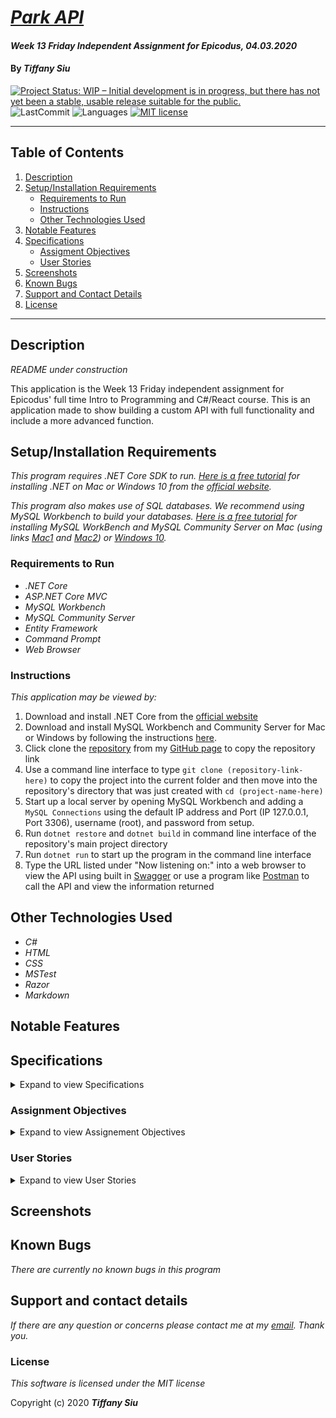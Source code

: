 # _[Park API](https://github.com/TSiu88/parkApi)_

#### _Week 13 Friday Independent Assignment for Epicodus, 04.03.2020_

#### By _**Tiffany Siu**_

<!-- [![Project Status: Inactive – The project has reached a stable, usable state but is no longer being actively developed; support/maintenance will be provided as time allows.](https://www.repostatus.org/badges/latest/inactive.svg)](https://www.repostatus.org/#inactive) -->
<!-- [![Project Status: Active – The project has reached a stable, usable state and is being actively developed.](https://www.repostatus.org/badges/latest/active.svg)](https://www.repostatus.org/#active) -->
[![Project Status: WIP – Initial development is in progress, but there has not yet been a stable, usable release suitable for the public.](https://www.repostatus.org/badges/latest/wip.svg)](https://www.repostatus.org/#wip)
![LastCommit](https://img.shields.io/github/last-commit/tsiu88/parkApi)
![Languages](https://img.shields.io/github/languages/top/tsiu88/parkApi)
[![MIT license](https://img.shields.io/badge/License-MIT-orange.svg)](https://lbesson.mit-license.org/)

---
## Table of Contents
1. [Description](#description)
2. [Setup/Installation Requirements](#setup/installation-requirements)
    - [Requirements to Run](#requirements-to-run)
    - [Instructions](#instructions)
    - [Other Technologies Used](#other-technologies-used)
3. [Notable Features](#notable-features)
4. [Specifications](#specifications)
    - [Assigment Objectives](#assignment-objectives)
    - [User Stories](#user-stories)
5. [Screenshots](#screenshots)
6. [Known Bugs](#known-bugs)
7. [Support and Contact Details](#support-and-contact-details)
8. [License](#license)
---
## Description

_README under construction_

This application is the Week 13 Friday independent assignment for Epicodus' full time Intro to Programming and C#/React course.  This is an application made to show building a custom API with full functionality and include a more advanced function.



<!-- _Detailed desc w/ purpose/usage, what does, motivation to create, why exists, other info for users/developers to have_ -->

## Setup/Installation Requirements

_This program requires .NET Core SDK to run. [Here is a free tutorial](https://www.learnhowtoprogram.com/c-and-net/getting-started-with-c/installing-c-and-net) for installing .NET on Mac or Windows 10 from the [official website](https://dotnet.microsoft.com/download/dotnet-core/)._ 

_This program also makes use of SQL databases. We recommend using MySQL Workbench to build your databases. [Here is a free tutorial](https://www.learnhowtoprogram.com/c-and-net/getting-started-with-c/installing-and-configuring-mysql) for installing MySQL WorkBench and MySQL Community Server on Mac (using links [Mac1](https://dev.mysql.com/downloads/file/?id=484914) and [Mac2](https://dev.mysql.com/downloads/file/?id=484391)) or [Windows 10](https://dev.mysql.com/downloads/file/?id=484919)._

### Requirements to Run
* _.NET Core_
* _ASP.NET Core MVC_
* _MySQL Workbench_
* _MySQL Community Server_
* _Entity Framework_
* _Command Prompt_
* _Web Browser_

### Instructions

*This application may be viewed by:*

1. Download and install .NET Core from the [official website](https://dotnet.microsoft.com/download/dotnet-core/)
2. Download and install MySQL Workbench and Community Server for Mac or Windows by following the instructions [here](https://www.learnhowtoprogram.com/c-and-net/getting-started-with-c/installing-and-configuring-mysql).
3. Click clone the [repository](https://github.com/TSiu88/ParkApi.git) from my [GitHub page](https://github.com/TSiu88) to copy the repository link
4. Use a command line interface to type `git clone (repository-link-here)` to copy the project into the current folder and then move into the repository's directory that was just created with `cd (project-name-here)`
5. Start up a local server by opening MySQL Workbench and adding a `MySQL Connections` using the default IP address and Port (IP 127.0.0.1, Port 3306), username (root), and password from setup.
6. Run `dotnet restore` and `dotnet build` in command line interface of the repository's main project directory
7. Run `dotnet run` to start up the program in the command line interface
8. Type the URL listed under "Now listening on:" into a web browser to view the API using built in [Swagger](https://swagger.io/) or use a program like [Postman](https://www.postman.com/) to call the API and view the information returned


## Other Technologies Used
* _C#_
* _HTML_
* _CSS_
* _MSTest_
* _Razor_
* _Markdown_

## Notable Features
<!-- _features that make project stand out_ -->

## Specifications

<details>
  <summary>Expand to view Specifications</summary>

| Specification | Input | Output |
| :-------------     | :------------- | :------------- |
| The api displays a home screen with Swagger | Application start | Welcome screen displayed with all possible API calls |
| The api is able to show all parks when GET method is used | GET http://localhost:5000/api/parks | Displays all parks with info |
| The api is able to show all states when GET method is used | GET http://localhost:5000/api/states | Displays all states with info |
| The api is able to show all national or state parks when GET method is used with parameters | GET http://localhost:5000/api/parks?type={national/state} | Displays all national or state parks with info |
| The api is able to show all parks for a state when GET method is used with parameters | GET http://localhost:5000/api/parks?state={stateName} | Displays all state parks for that state with info |
| The api is able to add parks with POST methods | POST http://localhost:5000/api/parks | Adds new park with provided info |
| The api is able to edit/update existing parks with PUT method | PUT http://localhost:5000/api/{id} | Update existing park with provided info |
| The api is able to delete existing parks with DELETE method | DELETE http://localhost:5000/api/{id} | Delete park from database |

</details>

### Assignment Objectives

<details>
  <summary>Expand to view Assignement Objectives</summary>

**At the very least, your API should include the following:**

* Full CRUD functionality.
* Further exploration of one of the following objectives: authentication, versioning, pagination, Swagger documentation, or CORS.
* Complete documentation of API endpoints and the further exploration you did.

#### Objectives:

[ ] Application includes CRUD functionality and successfully returns responses to API calls.
[ ] Application includes at least one of the further exploration objectives: authentication, versioning, pagination, Swagger documentation, or CORS.
[ ] Application is well-documented, including specific documentation on further exploration.
[ ] Commit history clearly shows eight hours of work.

#### Further Exploration:

Once you complete the requirements for the code review, consider adding other functionality from Monday’s Further Exploration. Get creative and add other custom routes, scopes and functionality as well. Here are a few other possibilities to consider:

* Add a RANDOM endpoint that randomly returns a park/business/animal.
* Add a second custom endpoint that accepts parameters. Example: a SEARCH route that allows users to search by specific park names.

</details>

### User Stories

<details>
  <summary>Expand to view User Stories</summary>

* As a user of the API, I want to be able to view all parks in the system so I can have a reference to all existing parks.
* As a user of the API, I want to be able to view all parks by state or national status so I can distinguish which ones are the larger national parks or smaller state parks with more amenities.
* As a user of the API, I want to be able to view all parks in a state so I can distinguish which ones are nearby in the same state.
* As a maintainer of the API database, I want to be able to add, edit, or delete parks so I can keep the database up to date with correct information.

</details>

## Screenshots

<!-- _Here is a snippet of what the input looks like:_

![Snippet of input fields](img/snippet1.png)

_Here is a preview of what the output looks like:_

![Snippet of output box](img/snippet2.png) -->

<!-- <details>
  <summary>Expand to view More Screenshots</summary>

_Here is a preview of what the flavor details looks like:_

![Snippet of flavor details](./img-readme/snippet4.png)

_Here is a preview of what the treats list looks like:_

![Snippet of treats list](./img-readme/snippet5.png)

</details> -->

<!-- _{Show pictures using ![alt text](image.jpg), show what library does as concisely as possible but don't need to explain how project solves problem from `code`_ -->

## Known Bugs

_There are currently no known bugs in this program_

## Support and contact details

_If there are any question or concerns please contact me at my [email](mailto:tsiu88@gmail.com). Thank you._

### License

*This software is licensed under the MIT license*

Copyright (c) 2020 **_Tiffany Siu_**
